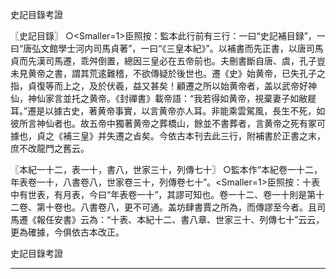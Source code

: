  史記目錄考證

〖史記目錄〗
○<Smaller=1>臣照</Smaller>按：監本此行前有三行：一曰“史記補目録”，一曰“唐弘文館學士河内司馬貞著”，一曰“《三皇本紀》”。以補書而先正書，以唐司馬貞而先漢司馬遷，乖舛倒置，總因三皇必在五帝前也。夫刪書斷自唐、虞，孔子豈未見黄帝之書，謂其荒逺難稽，不欲傳疑於後世也。遷《史》始黄帝，已失孔子之指，貞復等而上之，及於伏羲，益又甚矣！顧遷之所以始黄帝者，盖以武帝好神仙，神仙家言並托之黄帝。《封禪書》載帝語：“我若得如黄帝，視棄妻子如敝屣耳。”遷是以據古史，著黄帝事實，以言黄帝亦人耳。非能乘雲駕風，長生不死，如彼所言神仙者也。故五帝中獨著黄帝之葬橋山，餘並不書葬者，言黄帝之死有冢可據也，貞之《補三皇》并失遷之㫖矣。今依古本刊去此三行，附補書於正書之末，庶不改龍門之舊云。

〖本紀一十二，表一十，書八，世家三十，列傳七十〗
○監本作“本紀卷一十二，年表卷一十，八書卷八，世家卷三十，列傳卷七十”。<Smaller=1>臣照</Smaller>按：十表中有世表，有月表，今曰“年表卷一十”，其謬可知也。卷一十二、卷一十則是第十二卷、第十卷也。八書卷八，更不可通。盖坊肆書賈之所為，而傳謬至今者。且司馬遷《報任安書》云為：“十表、本紀十二、書八章、世家三十、列傳七十”云云，更為確據，今俱依古本改正。

史記目錄考證

-----------------------------------
